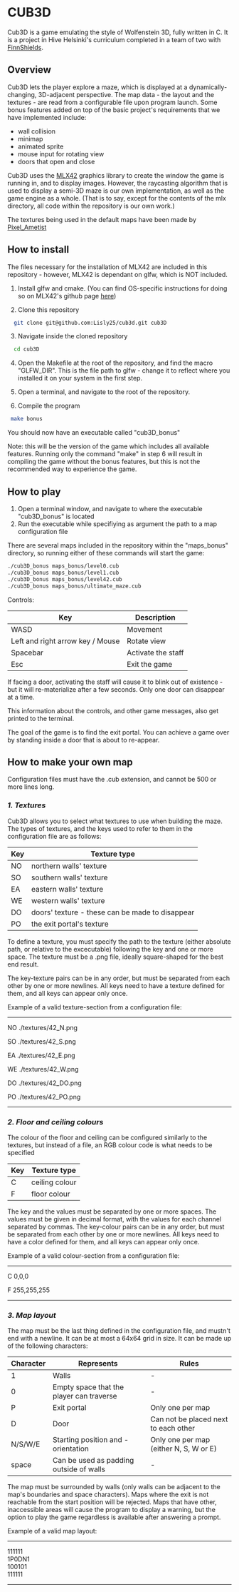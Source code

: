 # **CUB3D**

Cub3D is a game emulating the style of Wolfenstein 3D, fully written in C. It is a project in Hive Helsinki's curriculum completed in a team of two with [FinnShields](https://github.com/FinnShields).

## **Overview**

Cub3D lets the player explore a maze, which is displayed at a dynamically-changing, 3D-adjacent perspective. The map data - the layout and the textures - are read from a configurable file upon program launch. Some bonus features added on top of the basic project's requirements that we have implemented include:

* wall collision
* minimap
* animated sprite
* mouse input for rotating view
* doors that open and close

Cub3D uses the [MLX42](https://github.com/codam-coding-college/MLX42) graphics library to create the window the game is running in, and to display images. However, the raycasting algorithm that is used to display a semi-3D maze is our own implementation, as well as the game engine as a whole. (That is to say, except for the contents of the mlx directory, all code within the repository is our own work.)

The textures being used in the default maps have been made by [Pixel_Ametist](https://pixel-ametist.itch.io/pixel-background-and-textures)

## **How to install**

The files necessary for the installation of MLX42 are included in this repository - however, MLX42 is dependant on glfw, which is NOT included.

   1. Install glfw and cmake. (You can find OS-specific instructions for doing so on MLX42's github page [here](https://github.com/codam-coding-college/MLX42/tree/master?tab=readme-ov-file#installing-the-dependencies))

   2. Clone this repository 
	
  ```bash
	git clone git@github.com:Lisly25/cub3d.git cub3D
  ```
	
   3. Navigate inside the cloned repository

  ```bash
	cd cub3D
  ```

   4. Open the Makefile at the root of the repository, and find the macro "GLFW_DIR". This is the file path to glfw - change it to reflect where you installed it on your system in the first step.
   5. Open a terminal, and navigate to the root of the repository. 
       
   6. Compile the program
      
  ```bash
   make bonus
  ``` 
You should now have an executable called "cub3D_bonus"

Note: this will be the version of the game which includes all available features. Running only the command "make" in step 6 will result in compiling the game without the bonus features, but this is not the recommended way to experience the game.

## **How to play**

1. Open a terminal window, and navigate to where the executable "cub3D_bonus" is located
2. Run the executable while specifiying as argument the path to a map configuration file

There are several maps included in the repository within the "maps_bonus" directory, so running either of these commands will start the game:

```bash
./cub3D_bonus maps_bonus/level0.cub
./cub3D_bonus maps_bonus/level1.cub
./cub3D_bonus maps_bonus/level42.cub
./cub3D_bonus maps_bonus/ultimate_maze.cub
```

Controls:

| Key | Description |
| --- |---------------|
|WASD | Movement |
|Left and right arrow key / Mouse | Rotate view |
| Spacebar | Activate the staff |
| Esc | Exit the game |

If facing a door, activating the staff will cause it to blink out of existence - but it will re-materialize after a few seconds. Only one door can disappear at a time.

This information about the controls, and other game messages, also get printed to the terminal.

The goal of the game is to find the exit portal. You can achieve a game over by standing inside a door that is about to re-appear.

## **How to make your own map**

Configuration files must have the .cub extension, and cannot be 500 or more lines long.

### ***1. Textures***

Cub3D allows you to select what textures to use when building the maze. The types of textures, and the keys used to refer to them in the configuration file are as follows:

| Key | Texture type |
| ---   | ----------------|
| NO | northern walls' texture |
| SO | southern walls' texture |
| EA | eastern walls' texture |
| WE | western walls' texture |
| DO | doors' texture - these can be made to disappear |
| PO | the exit portal's texture |

To define a texture, you must specify the path to the texture (either absolute path, or relative to the excecutable) following the key and one or more space. The texture must be a .png file, ideally square-shaped for the best end result.

The key-texture pairs can be in any order, but must be separated from each other by one or more newlines. All keys need to have a texture defined for them, and all keys can appear only once.

Example of a valid texture-section from a configuration file:

---

NO ./textures/42_N.png

SO ./textures/42_S.png

EA ./textures/42_E.png

WE ./textures/42_W.png

DO ./textures/42_DO.png

PO ./textures/42_PO.png

---

### ***2. Floor and ceiling colours***

The colour of the floor and ceiling can be configured similarly to the textures, but instead of a file, an RGB colour code is what needs to be specified

| Key | Texture type |
| ---   | ----------------|
| C | ceiling colour |
| F | floor colour |

The key and the values must be separated by one or more spaces. The values must be given in decimal format, with the values for each channel separated by commas. The key-colour pairs can be in any order, but must be separated from each other by one or more newlines. All keys need to have a color defined for them, and all keys can appear only once.

Example of a valid colour-section from a configuration file:

---

C  0,0,0

F  255,255,255

---

### ***3. Map layout***

The map must be the last thing defined in the configuration file, and mustn't end with a newline. It can be at most a 64x64 grid in size. It can be made up of the following characters:

| Character | Represents | Rules |
| ------------ | -----------|-----------|
| 1   | Walls | - |
| 0 | Empty space that the player can traverse | - |
| P | Exit portal | Only one per map |
| D | Door | Can not be placed next to each other |
| N/S/W/E | Starting position and -orientation | Only one per map (either N, S, W or E) |
| space | Can be used as padding outside of walls | - |

The map must be surrounded by walls (only walls can be adjacent to the map's boundaries and space characters). Maps where the exit is not reachable from the start position will be rejected. Maps that have other, inaccessible areas will cause the program to display a warning, but the option to play the game regardless is available after answering a prompt.

Example of a valid map layout:

---

111111\
1P0DN1\
100101\
111111

---

